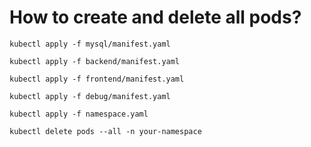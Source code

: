 # How to create and delete all pods?

```
kubectl apply -f mysql/manifest.yaml
```
```
kubectl apply -f backend/manifest.yaml
```
```
kubectl apply -f frontend/manifest.yaml
```
```
kubectl apply -f debug/manifest.yaml
```
```
kubectl apply -f namespace.yaml
```

```
kubectl delete pods --all -n your-namespace
```